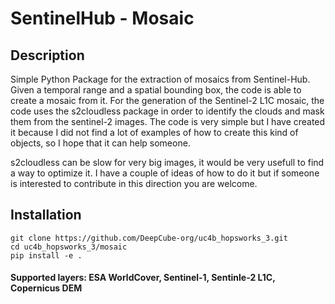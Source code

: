 # SentinelHub - Mosaic

## Description

Simple Python Package for the extraction of mosaics from Sentinel-Hub.
Given a temporal range and a spatial bounding box, the code is able to create a mosaic from it.
For the generation of the Sentinel-2 L1C mosaic, the code uses the s2cloudless package in order to identify the clouds and mask them from the sentinel-2 images. The code is very simple but I have created it because I did not find a lot of examples of how to create this kind of objects, so I hope that it can help someone. 

s2cloudless can be slow for very big images, it would be very usefull to find a way to optimize it. I have a couple of ideas of how to do it but if someone is interested to contribute in this direction you are welcome.

## Installation

```
git clone https://github.com/DeepCube-org/uc4b_hopsworks_3.git
cd uc4b_hopsworks_3/mosaic
pip install -e .
```

#### Supported layers: ESA WorldCover, Sentinel-1, Sentinle-2 L1C, Copernicus DEM 